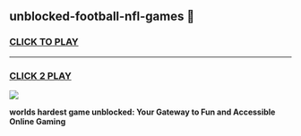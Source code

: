 
## unblocked-football-nfl-games 👋
<h3>
<a href="https://premium.freeplayer.one?title=unblocked-football-nfl-games&ref=14F">CLICK TO PLAY</a></h3>
<hr>

<h3>
<a href="https://premium.freeplayer.one?title=unblocked-football-nfl-games&ref=14F">CLICK 2 PLAY</a>
  
</h3>

<a href="https://premium.freeplayer.one?title=unblocked-football-nfl-games&ref=12F/"><img src="https://clearcache.store/games.png"></a>


**worlds hardest game unblocked: Your Gateway to Fun and Accessible Online Gaming**
